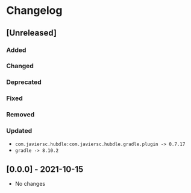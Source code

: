 # Changelog

## [Unreleased]

### Added

### Changed

### Deprecated

### Fixed

### Removed

### Updated

- `com.javiersc.hubdle:com.javiersc.hubdle.gradle.plugin -> 0.7.17`
- `gradle -> 8.10.2`

## [0.0.0] - 2021-10-15

- No changes
